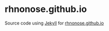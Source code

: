 # rhnonose.github.io

Source code using [Jekyll](https://jekyllrb.com/) for [rhnonose.github.io](http://rhnonose.github.io)
